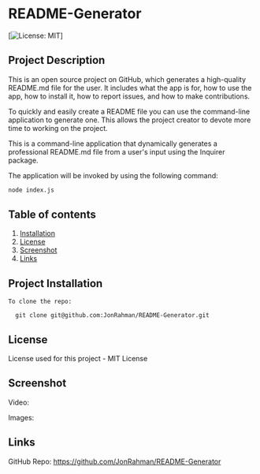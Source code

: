 # README-Generator

[![License: MIT](https://img.shields.io/badge/License-MIT-yellow.svg)]

  ## Project Description

  This is an open source project on GitHub, which generates a high-quality README.md file for the user. It includes what the app is for, how to use the app, how to install it, how to report issues, and how to make contributions.

  To quickly and easily create a README file you can use the command-line application to generate one. This allows the project creator to devote more time to working on the project.

  This is a command-line application that dynamically generates a professional README.md file from a user's input using the Inquirer package.

  The application will be invoked by using the following command:

```bash
node index.js
```

  ## Table of contents
  1. [Installation](#installation)
  2. [License](#license)
  3. [Screenshot](#screenshot)
  4. [Links](#links)

  ## Project Installation
  
    To clone the repo:
  
      git clone git@github.com:JonRahman/README-Generator.git

  ## License

  License used for this project - MIT License
  
  ## Screenshot

  Video:
  

  Images:

  
  ## Links
  
  GitHub Repo:  https://github.com/JonRahman/README-Generator
